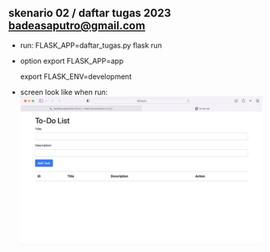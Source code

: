 ## skenario 02 / daftar tugas 2023 badeasaputro@gmail.com


- run:
    FLASK_APP=daftar_tugas.py flask run

- option
    export FLASK_APP=app

    export FLASK_ENV=development

- screen look like when run:
    <img src="assets/Screen Shot 2023-05-30 at 18.20.27.png" alt="Alt text" title="on scree running">